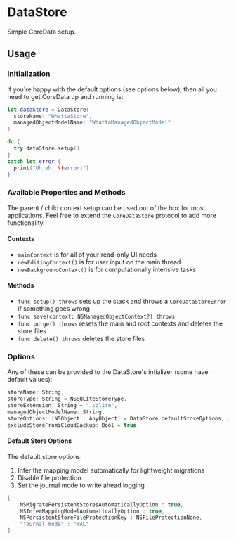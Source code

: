 # DataStore
Simple CoreData setup.

## Usage

### Initialization
If you're happy with the default options (see options below), then all you need to get CoreData up and running is:

```swift
let dataStore = DataStore(
  storeName: "WhattaStore", 
  managedObjectModelName: "WhattaManagedObjectModel"
)

do {
  try dataStore.setup()
}
catch let error {
  print("Uh oh: \(error)")
}
```

### Available Properties and Methods
The parent / child context setup can be used out of the box for most applications. Feel free to extend the `CoreDataStore` protocol to add more functionality.

#### Contexts
- `mainContext` is for all of your read-only UI needs
- `newEditingContext()` is for user input on the main thread
- `newBackgroundContext()` is for computationally intensive tasks

#### Methods
- `func setup() throws` sets up the stack and throws a `CoreDataStoreError` if something goes wrong
- `func save(context: NSManagedObjectContext?) throws`
- `func purge() throws` resets the main and root contexts and deletes the store files
- `func delete() throws` deletes the store files

### Options
Any of these can be provided to the DataStore's intializer (some have default values):

```swift
storeName: String,
storeType: String = NSSQLiteStoreType,
storeExtension: String = ".sqlite",
managedObjectModelName: String,
storeOptions: [NSObject : AnyObject] = DataStore.defaultStoreOptions, // see defaults below
excludeStoreFromiCloudBackup: Bool = true
```

#### Default Store Options
The default store options:  
1) Infer the mapping model automatically for lightweight migrations  
2) Disable file protection  
3) Set the journal mode to write ahead logging  

```swift
[
    NSMigratePersistentStoresAutomaticallyOption : true,
    NSInferMappingModelAutomaticallyOption : true,
    NSPersistentStoreFileProtectionKey : NSFileProtectionNone,
    "journal_mode" : "WAL"
]
```

